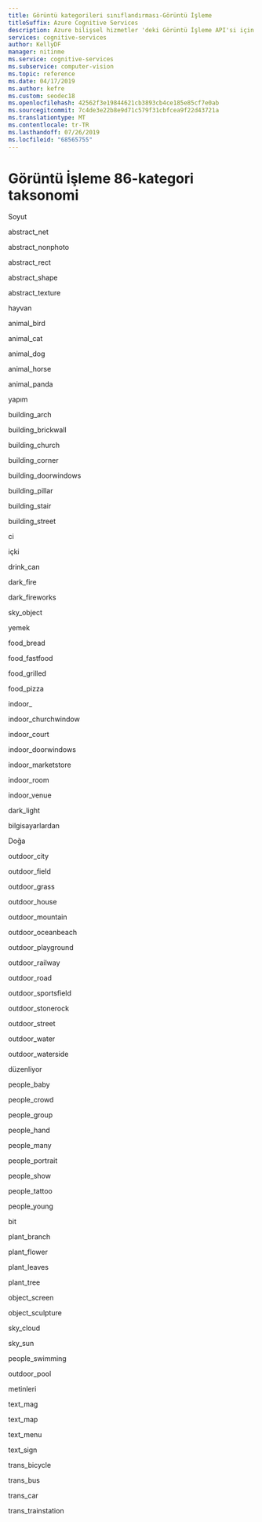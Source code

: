 ```yaml
---
title: Görüntü kategorileri sınıflandırması-Görüntü İşleme
titleSuffix: Azure Cognitive Services
description: Azure bilişsel hizmetler 'deki Görüntü İşleme API'si için Taksonomi 86 kategorilerini alın.
services: cognitive-services
author: KellyDF
manager: nitinme
ms.service: cognitive-services
ms.subservice: computer-vision
ms.topic: reference
ms.date: 04/17/2019
ms.author: kefre
ms.custom: seodec18
ms.openlocfilehash: 42562f3e19844621cb3893cb4ce185e85cf7e0ab
ms.sourcegitcommit: 7c4de3e22b8e9d71c579f31cbfcea9f22d43721a
ms.translationtype: MT
ms.contentlocale: tr-TR
ms.lasthandoff: 07/26/2019
ms.locfileid: "68565755"
---
```

# <a name="computer-vision-86-category-taxonomy"></a>Görüntü İşleme 86-kategori taksonomi

Soyut

abstract_net

abstract_nonphoto

abstract_rect

abstract_shape

abstract_texture

hayvan

animal_bird

animal_cat

animal_dog

animal_horse

animal_panda

yapım

building_arch

building_brickwall

building_church

building_corner

building_doorwindows

building_pillar

building_stair

building_street

ci

içki

drink_can

dark_fire

dark_fireworks

sky_object

yemek

food_bread

food_fastfood

food_grilled

food_pizza

indoor_

indoor_churchwindow

indoor_court

indoor_doorwindows

indoor_marketstore

indoor_room

indoor_venue

dark_light

bilgisayarlardan

Doğa

outdoor_city

outdoor_field

outdoor_grass

outdoor_house

outdoor_mountain

outdoor_oceanbeach

outdoor_playground

outdoor_railway

outdoor_road

outdoor_sportsfield

outdoor_stonerock

outdoor_street

outdoor_water

outdoor_waterside

düzenliyor

people_baby

people_crowd

people_group

people_hand

people_many

people_portrait

people_show

people_tattoo

people_young

bit

plant_branch

plant_flower

plant_leaves

plant_tree

object_screen

object_sculpture

sky_cloud

sky_sun

people_swimming

outdoor_pool

metinleri

text_mag

text_map

text_menu

text_sign

trans_bicycle

trans_bus

trans_car

trans_trainstation